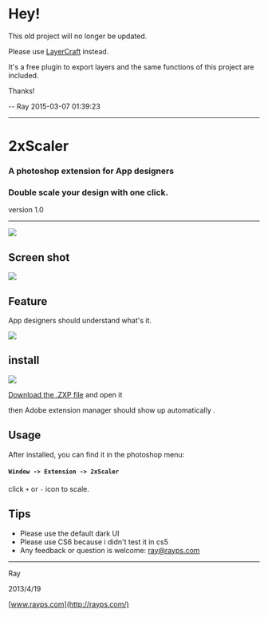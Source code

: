 # Hey!

This old project will no longer be updated.

Please use [LayerCraft](http://lab.rayps.com/lc/) instead.

It's a free plugin to export layers and the same functions of this project are included.

Thanks!

-- Ray 2015-03-07 01:39:23


---


# 2xScaler

### A photoshop extension for App designers

### Double scale your design with one click.

version 1.0

---

![](README.img/1.png)

## Screen shot

![](README.img/3.png)


## Feature

App designers should understand what's it.

![](README.img/2.png)


## install

![](README.img/4.png)

[Download the .ZXP file](2xScaler.zxp) and open it

then Adobe extension manager should show up automatically .

## Usage

After installed, you can find it in the photoshop menu:
#### ` Window -> Extension -> 2xScaler `


click `+`	or	`-` icon to scale.

## Tips

* Please use the default dark UI
* Please use CS6 because i didn't test it in cs5
* Any feedback or question is welcome: ray@rayps.com

---

Ray

2013/4/19

[www.rayps.com](http://rayps.com/)
